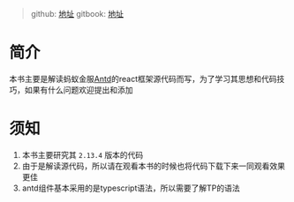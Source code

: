 > github: [地址](https://github.com/zhangzewei/read-antd-code)
> gitbook: [地址](https://zhangzewei.gitbooks.io/read-antd-code/content/)

# 简介
本书主要是解读蚂蚁金服[Antd](https://ant.design/index-cn)的react框架源代码而写，为了学习其思想和代码技巧，如果有什么问题欢迎提出和添加

# 须知

1. 本书主要研究其 `2.13.4` 版本的代码
2. 由于是解读源代码，所以请在观看本书的时候也将代码下载下来一同观看效果更佳
3. antd组件基本采用的是typescript语法，所以需要了解TP的语法